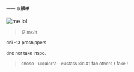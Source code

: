 <sup>—— 🩸**脹相**</sub>

![me lol](https://media.tenor.com/jt2H_bzZh5sAAAAC/choso-choso-jjk.gif)
> <sup>17  mx/it</sub>

<sup>dni  -13  proshippers</sub>

<sup>dnc nor take inspo.</sub>

> <sup>choso—ulquiorra—eustass kid #1 fan others r fake !</sub>
